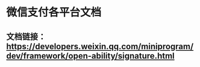# 微信支付各平台文档

## 文档链接：https://developers.weixin.qq.com/miniprogram/dev/framework/open-ability/signature.html

